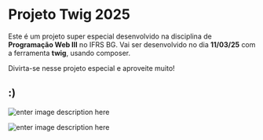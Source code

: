 # Projeto Twig 2025
Este é um projeto super especial desenvolvido na disciplina de **Programação Web III** no IFRS BG.
Vai ser desenvolvido no dia **11/03/25** com a ferramenta **twig**, usando composer.


Divirta-se nesse projeto especial e aproveite muito!

## :)

![enter image description here](https://www.miniindustry.com/d/wp-content/uploads/2021/12/twig-install.png)

![enter image description here](https://encrypted-tbn0.gstatic.com/images?q=tbn:ANd9GcQK_QZyvwR9AT3B_aNaaZCUolpJyxnxHLXd7cCDDDRNKR1_lTZ8WtnNk5tdWUrawqvaTDjyThBHuwuADf9OaHc5nYCfpUZvROTL2dkK)